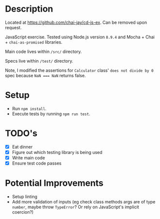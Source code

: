 # Description
Located at https://github.com/chai-jay/cd-js-ex. Can be removed upon request.

JavaScript exercise. Tested using Node.js version `8.9.4` and Mocha + Chai + `chai-as-promised` libraries. 

Main code lives within `/src/` directory. 

Specs live within `/test/` directory. 

Note, I modified the assertions for `Calculator` class' `does not divide by 0` spec because `NaN === NaN` returns false.

# Setup
* Run `npm install`.
* Execute tests by running `npm run test`.

# TODO's
- [X] Eat dinner
- [X] Figure out which testing library is being used
- [X] Write main code
- [X] Ensure test code passes

# Potential Improvements
- Setup linting
- Add more validation of inputs (eg check class methods args are of type `number`, maybe throw `TypeError`? Or rely on JavaScript's implicit coercion?)
